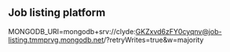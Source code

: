 ## Job listing platform
MONGODB_URI=mongodb+srv://clyde:GKZxvd6zFY0cyqnv@job-listing.tmmprvg.mongodb.net/?retryWrites=true&w=majority